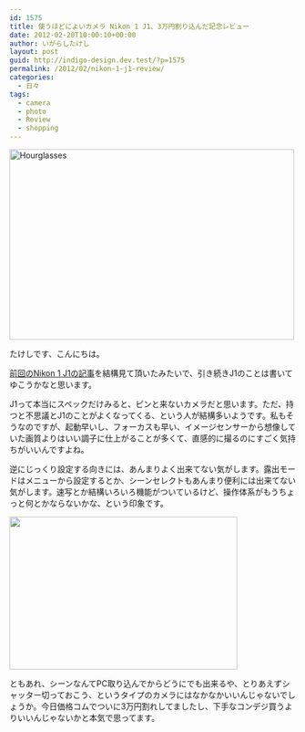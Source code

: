 ```yaml
---
id: 1575
title: 使うほどによいカメラ Nikon 1 J1、3万円割り込んだ記念レビュー
date: 2012-02-20T10:00:10+00:00
author: いがらしたけし
layout: post
guid: http://indigo-design.dev.test/?p=1575
permalink: /2012/02/nikon-1-j1-review/
categories:
  - 日々
tags:
  - camera
  - photo
  - Review
  - shopping
---
```

<a href="http://www.flickr.com/photos/takeshi81/6836222489/" title="Hourglasses by Takeshi+81, on Flickr"><img src="http://farm8.staticflickr.com/7021/6836222489_1100de1a31.jpg" width="500" height="334" alt="Hourglasses"></a>

たけしです、こんにちは。

<a href="https://indigo-design.org/2012/01/nikon-1-j1/">前回のNikon 1 J1の記事</a>を結構見て頂いたみたいで、引き続きJ1のことは書いてゆこうかなと思います。

J1って本当にスペックだけみると、ピンと来ないカメラだと思います。ただ、持つと不思議とJ1のことがよくなってくる、という人が結構多いようです。私もそうなのですが、起動早いし、フォーカスも早い、イメージセンサーから想像していた画質よりはいい調子に仕上がることが多くて、直感的に撮るのにすごく気持ちがいいんですよね。

逆にじっくり設定する向きには、あんまりよく出来てない気がします。露出モードはメニューから設定するとか、シーンセレクトもあんまり便利には出来てない気がします。速写とか結構いろいろ機能がついているけど、操作体系がもうちょっと何とかならないかな、という印象です。

<a href="https://picasaweb.google.com/lh/photo/jpNRuSgxPOXKP5bjPZx89WKlwn4Fkij7EkaYhPDln_g?feat=embedwebsite"><img src="https://lh3.googleusercontent.com/-17Z2Ui3jPwo/T0FRFqN3LwI/AAAAAAAAAYM/-dsligeyvxQ/s400/_DSC0051.jpg" height="268" width="400" /></a>

ともあれ、シーンなんてPC取り込んでからどうにでも出来るや、とりあえずシャッター切っておこう、というタイプのカメラにはなかなかいいんじゃないでしょうか。今日価格コムでついに3万円割れしてましたし、下手なコンデジ買うよりいいんじゃないかと本気で思ってます。
